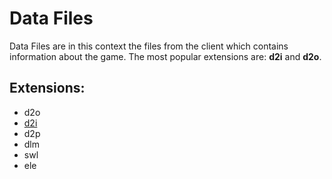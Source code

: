 # Data Files

Data Files are in this context the files from the client which contains information about the game. The most popular extensions are: **d2i** and **d2o**.

## Extensions:

* d2o
* [d2i](/data-files/fichiers-d2i.md)
* d2p
* dlm
* swl
* ele



